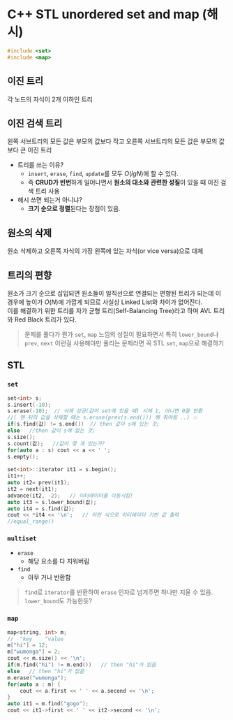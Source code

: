 # C++ STL unordered set and map (해시)
```cpp
#include <set>
#include <map>
```

## 이진 트리
각 노드의 자식이 2개 이하인 트리

## 이진 검색 트리
왼쪽 서브트리의 모든 값은 부모의 값보다 작고 오른쪽 서브트리의 모든 값은 부모의 값보다 큰 이진 트리
* 트리를 쓰는 이유?
    * `insert`, `erase`, `find`, `update`를 모두 $O(lgN)$에 할 수 있다.
    * 즉 **CRUD가 빈번**하게 일어나면서 **원소의 대소와 관련한 성질**이 있을 때 이진 검색 트리 사용
* 해시 쓰면 되는거 아니냐?
    * **크기 순으로 정렬**된다는 장점이 있음.​

## 원소의 삭제
원소 삭제하고 오른쪽 자식의 가장 왼쪽에 있는 자식(or vice versa)으로 대체

## 트리의 편향
원소가 크기 순으로 삽입되면 원소들이 일직선으로 연결되는 편향된 트리가 되는데 이 경우에 높이가 $O(N)$에 가깝게 되므로 사실상 Linked List와 차이가 없어진다.  
이를 해결하기 위한 트리를 자가 균형 트리(Self-Balancing Tree)라고 하며 AVL 트리와 Red Black 트리가 있다.

> 문제를 풀다가 뭔가 `set`, `map` 느낌의 성질이 필요하면서 특히 `lower_bound`나 `prev`, `next` 이런걸 사용해야만 풀리는 문제라면 꼭 STL `set`, `map`으로 해결하기

## STL
### `set`
```cpp
set<int> s;
s.insert(-10);
s.erase(-10);  // 삭제 성공(값이 set에 있을 때) 시에 1, 아니면 0을 반환
//( 맨 뒤의 값을 삭제할 때는 s.erase(prev(s.end())) 해 줘야됨 ..) 💥
if(s.find(값) != s.end())  // then 값이 s에 있는 것;
else   //then 값이 s에 없는 것;
s.size();
s.count(값);   //값이 몇 개 있는가?
for(auto a : s) cout << a << ' ';
s.empty();
​
set<int>::iterator it1 = s.begin();
it1++;
auto it2= prev(it1);
it2 = next(it1);
advance(it2, -2);   // 이터레이터를 이동시킴!
auto it3 = s.lower_bound(값);
auto it4 = s.find(값);
cout << *it4 << '\n';   // 이런 식으로 이터레이터 기반 값 출력
//equal_range()
```

### `multiset`
* `erase`
    * 해당 요소를 다 지워버림
* `find`
    * 아무 거나 반환함
> `find`로 `iterator`를 반환하여 `erase` 인자로 넘겨주면 하나만 지울 수 있음.  
> `lower_bound`도 가능한듯?

### `map`
```cpp
​map<string, int> m;
//  ^key    ^value
m["hi"] = 12;
m["wumonga"] = 2;
cout << m.size() << '\n';
if(m.find("hi") != m.end())   // then "hi"가 있음
else   // then "hi"가 없음
m.erase("wumonga");
for(auto a : m) {
    cout << a.first << ' ' << a.second << '\n';
}
auto it1 = m.find("gogo");
cout << it1->first << ' ' << it2->second << '\n';
```
